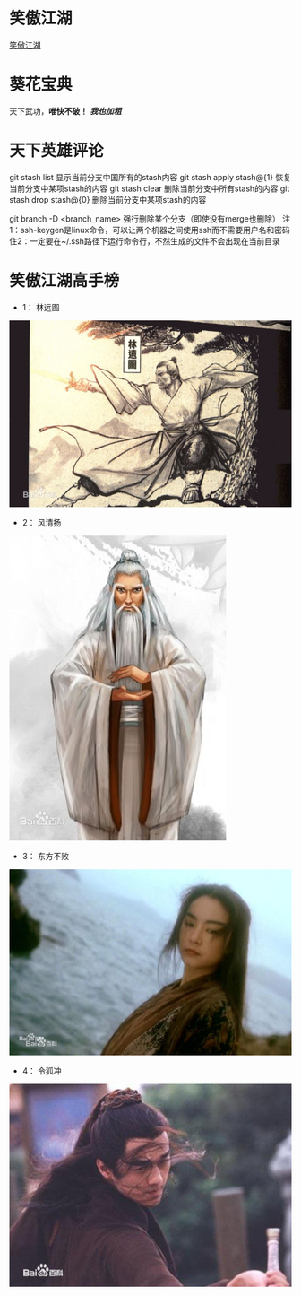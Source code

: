 # 笑傲江湖
[笑傲江湖](https://www.jianshu.com/p/704c0561d3ff)

# 葵花宝典
  天下武功，__唯快不破！__   ***我也加粗***
  
# 天下英雄评论

git stash list  显示当前分支中国所有的stash内容
git stash apply stash@{1}  恢复当前分支中某项stash的内容
git stash clear  删除当前分支中所有stash的内容
git stash drop stash@{0}  删除当前分支中某项stash的内容

git branch -D <branch_name>  强行删除某个分支（即使没有merge也删除）
注1：ssh-keygen是linux命令，可以让两个机器之间使用ssh而不需要用户名和密码
住2：一定要在~/.ssh路径下运行命令行，不然生成的文件不会出现在当前目录
  
# 笑傲江湖高手榜
+ 1：  林远图

![lin](https://github.com/tusonggao/git_usage/blob/master/pics/linyuantu.jpg?raw=true)

- 2：  风清扬

![feng](https://github.com/tusonggao/git_usage/blob/master/pics/fengqingyang.jpg?raw=true)

* 3：  东方不败

![dongfang](https://github.com/tusonggao/git_usage/blob/master/pics/dongfangbubai.jpg?raw=true)

* 4：  令狐冲

![linghu](https://github.com/tusonggao/git_usage/blob/master/pics/linghuchong.jpg?raw=true)

